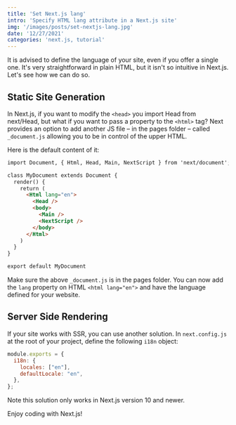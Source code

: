 ```yaml
---
title: 'Set Next.js lang'
intro: 'Specify HTML lang attribute in a Next.js site'
img: '/images/posts/set-nextjs-lang.jpg'
date: '12/27/2021'
categories: 'next.js, tutorial'
---
```


It is advised to define the language of your site, even if you offer a single one. It's very straightforward in plain HTML, but it isn't so intuitive in Next.js. Let's see how we can do so.

## Static Site Generation
In Next.js, if you want to modify the `<head>` you import Head from next/Head, but what if you want to pass a property to the `<html>` tag? Next provides an option to add another JS file – in the pages folder – called `_document.js` allowing you to be in control of the upper HTML.

Here is the default content of it:

```html
import Document, { Html, Head, Main, NextScript } from 'next/document';

class MyDocument extends Document {
  render() {
    return (
      <Html lang="en">
        <Head />
        <body>
          <Main />
          <NextScript />
        </body>
      </Html>
    )
  }
}

export default MyDocument
```

Make sure the above `_document.js` is in the pages folder.
You can now add the `lang` property on HTML `<html lang="en">` and have the language defined for your website.

## Server Side Rendering
If your site works with SSR, you can use another solution.
In `next.config.js` at the root of your project, define the following `i18n` object:

```js
module.exports = {
  i18n: {
    locales: ["en"],
    defaultLocale: "en",
  },
};
```

Note this solution only works in Next.js version 10 and newer.

Enjoy coding with Next.js!
